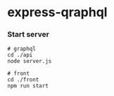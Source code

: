 # express-qraphql

### Start server
```
# graphql
cd ./api
node server.js

# front
cd ./front
npm run start
```